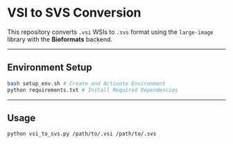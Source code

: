 # VSI to SVS Conversion

This repository converts `.vsi` WSIs to `.svs` format using the `large-image` library with the **Bioformats** backend.

---

## Environment Setup

```bash
bash setup_env.sh # Create and Activate Environment
python requirements.txt # Install Required Dependencies
```
---

## Usage

```bash
python vsi_to_svs.py /path/to/.vsi /path/to/.svs
```
